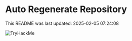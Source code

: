 # Auto Regenerate Repository

This README was last updated: 2025-02-05 07:24:08

 ![TryHackMe](https://tryhackme.com/badge/533634)